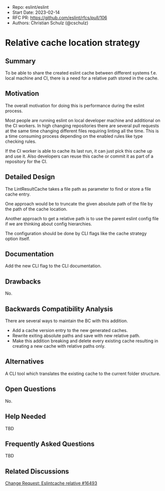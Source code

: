 - Repo: eslint/eslint
- Start Date: 2023-02-14
- RFC PR: <https://github.com/eslint/rfcs/pull/106>
- Authors: Christian Schulz (@cschulz)

# Relative cache location strategy

## Summary

To be able to share the created eslint cache between different systems f.e. local machine and CI, there is a need for a relative path stored in the cache.

## Motivation

The overall motivation for doing this is performance during the eslint process.

Most people are running eslint on local developer machine and additional on the CI workers.
In high changing repositories there are several pull requests at the same time changing different files requiring linting all the time.
This is a time consuming process depending on the enabled rules like type checking rules.

If the CI worker is able to cache its last run, it can just pick this cache up and use it.
Also developers can reuse this cache or commit it as part of a repository for the CI.

## Detailed Design

The LintResultCache takes a file path as parameter to find or store a file cache entry.

One approach would be to truncate the given absolute path of the file by the path of the cache location.

Another approach to get a relative path is to use the parent eslint config file if we are thinking about config hierarchies.

The configuration should be done by CLI flags like the cache strategy option itself.

## Documentation

Add the new CLI flag to the CLI documentation.

## Drawbacks

No.

## Backwards Compatibility Analysis

There are several ways to maintain the BC with this addition.

- Add a cache version entry to the new generated caches.
- Rewrite exiting absolute paths and save with new relative path.
- Make this addition breaking and delete every existing cache resulting in creating a new cache with relative paths only.

## Alternatives

A CLI tool which translates the existing cache to the current folder structure.

## Open Questions

No.

## Help Needed

TBD

## Frequently Asked Questions

TBD

## Related Discussions

[Change Request: Eslintcache relative #16493](https://github.com/eslint/eslint/issues/16493)
